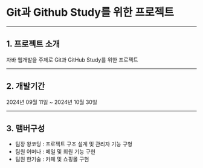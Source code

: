 # Git과 Github Study를 위한 프로젝트

---

## 1. 프로젝트 소개

자바 웹개발을 주제로 Git과 GitHub Study를 위한 프로젝트

---

## 2. 개발기간

2024년 09월 11일 ~ 2024년 10월 30일

---

## 3. 맴버구성
* 팀장 왕코딩 : 프로젝트 구조 설계 및 관리자 기능 구형
* 팀원 어머나 : 메일 및 회원 기능 구현
* 팀원 한기술 : 카페 및 쇼핑몰 구현
